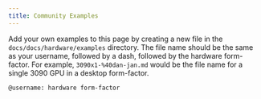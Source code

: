 ```yaml
---
title: Community Examples
---
```


Add your own examples to this page by creating a new file in the `docs/docs/hardware/examples` directory. The file name should be the same as your username, followed by a dash, followed by the hardware form-factor. For example, `3090x1-%40dan-jan.md` would be the file name for a single 3090 GPU in a desktop form-factor. 

```
@username: hardware form-factor
```